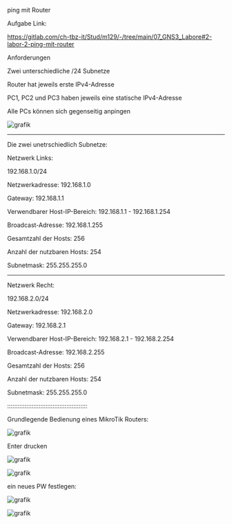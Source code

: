 ping mit Router

Aufgabe Link:

https://gitlab.com/ch-tbz-it/Stud/m129/-/tree/main/07_GNS3_Labore#2-labor-2-ping-mit-router

Anforderungen

Zwei unterschiedliche /24 Subnetze

Router hat jeweils erste IPv4-Adresse

PC1, PC2 und PC3 haben jeweils eine statische IPv4-Adresse

Alle PCs können sich gegenseitig anpingen

![grafik](https://user-images.githubusercontent.com/102586033/172234043-75fb0a31-1121-4310-b08f-16f18f5b0a32.png)

_______________________

Die zwei unetrschiedlich Subnetze:

Netzwerk Links:

192.168.1.0/24


Netzwerkadresse:	192.168.1.0

Gateway: 192.168.1.1

Verwendbarer Host-IP-Bereich:	192.168.1.1 - 192.168.1.254

Broadcast-Adresse:	192.168.1.255

Gesamtzahl der Hosts:	256

Anzahl der nutzbaren Hosts:	254

Subnetmask: 255.255.255.0
__________________________

Netzwerk Recht:

192.168.2.0/24


Netzwerkadresse:	192.168.2.0

Gateway: 192.168.2.1

Verwendbarer Host-IP-Bereich:	192.168.2.1 - 192.168.2.254

Broadcast-Adresse:	192.168.2.255

Gesamtzahl der Hosts:	256

Anzahl der nutzbaren Hosts:	254

Subnetmask: 255.255.255.0

::::::::::::::::::::::::::::::::::::::::::::::

Grundlegende Bedienung eines MikroTik Routers:

![grafik](https://user-images.githubusercontent.com/102586033/172236300-4a1e6a1e-c1b4-41c1-9aaa-57ad7fc18c1e.png)


Enter drucken

![grafik](https://user-images.githubusercontent.com/102586033/172236370-607b056f-b533-4a1e-b4a6-8434733c0a07.png)


![grafik](https://user-images.githubusercontent.com/102586033/172236418-2b65b534-61a3-4459-ad47-2caae821df85.png)

ein neues PW festlegen:

![grafik](https://user-images.githubusercontent.com/102586033/172236668-a628bbbb-143d-4563-a425-522599ec2d4a.png)


![grafik](https://user-images.githubusercontent.com/102586033/172236761-b3214dbb-83b9-4083-9dee-c43443cdb366.png)







